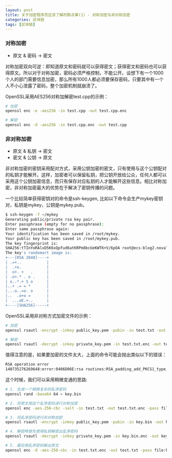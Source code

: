 ```yaml
---
layout: post
title: 关于加密程序员应该了解的那点事(1) - 对称加密与非对称加密
categories: 区块链
tags: [区块链]
---
```


### 对称加密

- 原文 & 密码 -> 密文

对称加密双向可逆：即知道原文和密码就可以获得密文；获得密文和密码也可以获得原文。所以对于对称加密，密码必须严格控制，不能公开。设想下有一个1000个人的部门需要信息加密，那么所有1000人都必须要保存密码，只要其中有一个人不小心泄露了密码，整个加密机制就崩溃了。

OpenSSL采用AES256对称加解密test.cpp的示例：

```bash
# 加密
openssl enc -e -aes256 -in test.cpp -out test.cpp.enc

# 解密
openssl enc -d -aes256 -in test.cpp.enc -out test.cpp
```

### 非对称加密

- 原文 & 私钥 -> 密文
- 密文 & 公钥 -> 原文

非对称加密的密钥采用配对方式，采用公钥加密的密文，只有使用与这个公钥配对的私钥才能解开。这样，加密者可以保留私钥，把公钥开放给公众，任何人都可以采用这个公钥加密信息，而只有保存对应私钥的人才能解开这些信息。相比对称加密，非对称加密最大的优势在于解决了密钥传播的问题。

一个比较简单获得密钥对的命令是ssh-keygen, 比如以下命令会生产mykey密钥对，私钥是mykey，公钥是mykey.pub。

```bash
$ ssh-keygen -f ~/mykey
Generating public/private rsa key pair.
Enter passphrase (empty for no passphrase):
Enter same passphrase again:
Your identification has been saved in /root/mykey.
Your public key has been saved in /root/mykey.pub.
The key fingerprint is:
SHA256:tTInYoRAlxD5K6xQpfud6atKRPm8bcUeKWTK+V/6pOA root@ecs-blog2.novalocal
The key's randomart image is:
+---[RSA 2048]----+
| .=+..           |
|  .+o.           |
|  o+. +   .      |
| .o+.* . o .     |
| o..*.+ S o      |
|..+ .= = *       |
|...o..=o. o      |
|..  .o+o =       |
|  ...oE.+..      |
+----[SHA256]-----+

```

OpenSSL采用非对称方式加密文件的示例：

```bash
# 加密
openssl rsautl -encrypt -inkey public_key.pem -pubin -in test.txt -out test.txt.enc

# 解密
openssl rsautl -decrypt -inkey private_key.pem -in test.txt.enc -out test.txt
```

值得注意的是，如果要加密的文件太大，上面的命令可能会抛出类似以下的错误：

```bash
RSA operation error
140735276269648:error:0406D06E:rsa routines:RSA_padding_add_PKCS1_type_2:data too large for key size:rsa_pk1.c:151:
```

这个时候，我们可以采用稍微变通的思路: 

```bash
# 1. 生成一个稍微复杂的乱序密码
openssl rand -base64 64 > key.bin

# 2. 将原文用这个乱序密码进行对称加密
openssl enc -aes-256-cbc -salt -in test.txt -out test.txt.enc -pass file:key.bin

# 3. 将乱序密码进行非对称加密
openssl rsautl -encrypt -inkey public_key.pem -pubin -in key.bin -out key.bin.enc

# 4. 解密時首先使用私钥解密出乱序密码
openssl rsautl -decrypt -inkey private_key.pem -in key.bin.enc -out key.bin

# 5. 最后用乱序密码解出原文
openssl enc -d -aes-256-cbc -in test.txt.enc -out test.txt -pass file:key.bin
```
